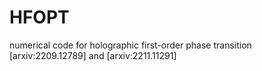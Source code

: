 # HFOPT
numerical code for holographic first-order phase transition [arxiv:2209.12789] and [arxiv:2211.11291]
